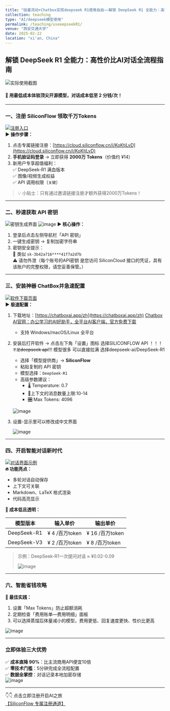 ```yaml
---
title: "硅基流动+Chatbox实现deepseek R1使用自由——解锁 DeepSeek R1 全能力：高性价比AI对话全流程指南"
collection: teaching
type: "AI/deepseek模型使用"
permalink: /teaching/useeepseekR1/
venue: "西安交通大学"
date: 2025-02-22
location: "xi'an, China"
---
```


## 解锁 DeepSeek R1 全能力：高性价比AI对话全流程指南

![实际使用截图](http://113.142.162.14:40061/i/2025/02/21/12lbzvr.png)

#### 🌟 用最低成本体验顶尖开源模型，对话成本低至 2 分钱/次！

---

### 一、注册 SiliconFlow 领取千万Tokens

[![注册入口](http://113.142.162.14:40061/i/2025/02/21/12kik15.png)]()  
**▶️ 操作步骤：**  

1. 点击专属链接注册：[https://cloud.siliconflow.cn/i/KoKtjLvD](https://cloud.siliconflow.cn/i/KoKtjLvD)  
2. **手机验证码登录** → 立即获得 **2000万 Tokens**（价值约 ¥14）  
3. 新用户专享超值福利：  
   ✅ DeepSeek-R1 满血版本  
   ✅ 图像/视频生成权益  
   ✅ API 调用权限（`关键`）  

> 💡 小贴士：只有通过邀请链接注册才额外获得2000万Tokens！

---

### 二、秒速获取 API 密钥

![密钥生成界面](http://113.142.162.14:40061/i/2025/02/21/12n4qg8.png)  ![image](http://113.142.162.14:40061/i/2025/02/21/12o2cqq.png)
**▶️ 核心操作：**  

1. 登录后点击左侧导航栏「API 密钥」  
2. 一键生成密钥 → 复制加密字符串  
3. 密钥安全提示：  
   🔐 类似 `sk-3b42a716****41f7a2d7b`  
   ⚠️ 请勿外泄（每个账号的API密钥 是您访问 SiliconCloud 接口的凭证，具有该账户的完整权限，请您妥善保管。）

---

### 三、安装神器 ChatBox并急速配置

[![软件下载页面](http://113.142.162.14:40061/i/2025/02/21/12owm8y.png)]()  
**▶️ 极速配置：**  

1. 下载地址：[https://chatboxai.app/zh](https://chatboxai.app/zh)  [Chatbox AI官网：办公学习的AI好助手，全平台AI客户端，官方免费下载](https://chatboxai.app/zh)
   
   - 支持 Windows/macOS/Linux 全平台

2. 安装后打开软件 → 点击左下角「设置」图标 选择SILICONFLOW API ！！！`不是`~~deepseek api~~!!! 模型很多 可以直接拉满 选择deepseek-ai/DeepSeek-R1
   
   - 选择「模型提供商」→ **SiliconFlow**
   - 粘贴复制的 API 密钥
   - 模型选择：`DeepSeek-R1`
   - 高级参数建议：  
     - 🌡️ Temperature: 0.7  
     - 🎨上下文的消息数量上限:10-14
     - 🎛️ Max Tokens: 4096
   
   ![image](http://113.142.162.14:40061/i/2025/02/21/12piivz.png)

3. 设置-显示里可以修改成中文界面
   
   ![image](http://113.142.162.14:40061/i/2025/02/21/12r6sze.png)

---

### 四、开启智能对话新时代

[![对话界面示例](http://113.142.162.14:40061/i/2025/02/21/12lbzvr.png)]()  
**🔥 功能亮点：**  

- 多轮对话自动保存 
- 上下文可关联 
- Markdown、LaTeX 格式渲染  
- 代码高亮显示  

**💸 成本低且透明：**  

| 模型版本    | 输入单价       | 输出单价        |
| ----------- | -------------- | --------------- |
| DeepSeek-R1 | ¥ 4 /百万token | ¥ 16 /百万token |
| DeepSeek-V3 | ¥ 2 /百万token | ¥ 8 /百万token  |

> 示例：DeepSeek-R1一次提问对话 ≈ ¥0.02-0.09
> 
> ![image](http://113.142.162.14:40061/i/2025/02/21/12up6cv.png)

---

### 六、智能省钱攻略

**🎯 最佳实践：**  

1. 设置「Max Tokens」防止超额消耗  
2. 定期检查「费用账单—费用明细」面板   
3. 可以选择蒸馏后体量减小的模型，费用更低、回复速度更快、性价比更高

![image](http://113.142.162.14:40061/i/2025/02/22/1clhz.png)

---

### 立即体验三大优势

✅ **成本直降 90%**：比主流商用API便宜10倍  
✅ **零技术门槛**：5分钟完成全流程配置  
✅ **数据全掌控**：对话记录本地加密存储  
![image](http://113.142.162.14:40061/i/2025/02/22/1sz3p.png)

---

👇👇 点击立即注册开启AI之旅  
[【SiliconFlow 专属注册通道】](https://cloud.siliconflow.cn/i/KoKtjLvD)  
